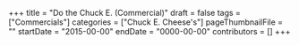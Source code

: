 +++
title = "Do the Chuck E. (Commercial)"
draft = false
tags = ["Commercials"]
categories = ["Chuck E. Cheese's"]
pageThumbnailFile = ""
startDate = "2015-00-00"
endDate = "0000-00-00"
contributors = []
+++
